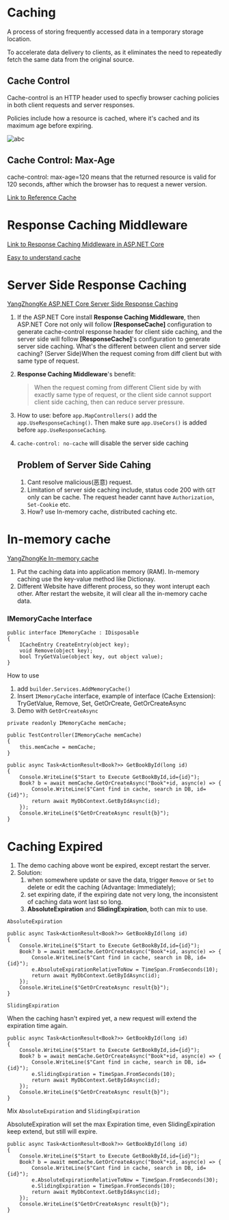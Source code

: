 # Caching

A process of storing frequently accessed data in a temporary storage location.

To accelerate data delivery to clients, as it eliminates the need to repeatedly fetch the same data from the original source.

## Cache Control

Cache-control is an HTTP header used to specfiy browser caching policies in both client requests and server responses. 

Policies include how a resource is cached, where it's cached and its maximum age before expiring.

![abc](https://www.imperva.com/learn/wp-content/uploads/sites/13/2019/01/response-headers.jpg.webp)

## Cache Control: Max-Age

cache-control: max-age=120 means that the returned resource is valid for 120 seconds, afther which the browser has to request a newer version.


[Link to Reference Cache](https://www.imperva.com/learn/performance/cache-control/)


# Response Caching Middleware 
[Link to Response Caching Middleware in ASP.NET Core](https://learn.microsoft.com/en-us/aspnet/core/performance/caching/middleware?view=aspnetcore-8.0&tabs=aspnetcore2x)

[Easy to understand cache](https://medium.com/simform-engineering/caching-in-net-core-7c759a5bc3c6)

# Server Side Response Caching
[YangZhongKe ASP.NET Core Server Side Response Caching](https://www.bilibili.com/video/BV1pK41137He?p=121&vd_source=0db8da3630570b65a3001fb44134ff14)

1. If the ASP.NET Core install **Response Caching Middleware**, then ASP.NET Core not only will follow **[ResponseCache]** configuration to generate cache-control response header for client side caching, and the server side will follow **[ResponseCache]**'s configuration to generate server side caching. What's the different between client and server side caching? (Server Side)When the request coming from diff client but with same type of request.

2. **Response Caching Middleware**'s benefit: 
   > When the request coming from different Client side by with exactly same type of request, or the client side cannot support client side caching, then can reduce server pressure.

3. How to use: before `app.MapControllers()` add the `app.UseResponseCaching()`. Then make sure `app.UseCors()` is added before `app.UseResponseCaching`.

4. `cache-control: no-cache` will disable the server side caching

    ## Problem of Server Side Cahing
    1. Cant resolve malicious(恶意) request.
    2. Limitation of server side caching include, status code 200 with `GET` only can be cache. The request header cannt have `Authorization`, `Set-Cookie` etc.
    3. How? use In-memory cache, distributed caching etc.


# In-memory cache
[YangZhongKe In-memory cache](https://www.youtube.com/watch?v=Drf-InwDxWA&list=PL9sJKk6XPMxehYCui7OysUV6trlBbJ4T_&index=122&ab_channel=%E6%9D%A8%E4%B8%AD%E7%A7%91)

1. Put the caching data into application memory (RAM). In-memory caching use the key-value method like Dictionay.
2. Different Website have different process, so they wont interupt each other. After restart the website, it will clear all the in-memory cache data.

### IMemoryCache Interface
```
public interface IMemoryCache : IDisposable
{
    ICacheEntry CreateEntry(object key);
    void Remove(object key);
    bool TryGetValue(object key, out object value);
}
```

How to use
1. add `builder.Services.AddMemoryCache()`
2. Insert `IMemoryCache` interface, example of interface (Cache Extension): TryGetValue, Remove, Set, GetOrCreate, GetOrCreateAsync
3. Demo with `GetOrCreateAsync`
```
private readonly IMemoryCache memCache;

public TestController(IMemoryCache memCache)
{
    this.memCache = memCache;
}

public async Task<ActionResult<Book?>> GetBookById(long id)
{
    Console.WriteLine($"Start to Execute GetBookById,id={id}");
    Book? b = await memCache.GetOrCreateAsync("Book"+id, async(e) => {
        Console.WriteLine($"Cant find in cache, search in DB, id={id}");
        return await MyDbContext.GetByIdAsync(id);
    });
    Console.WriteLine($"GetOrCreateAsync result{b}");
}
``` 

# Caching Expired
1. The demo caching above wont be expired, except restart the server.
2. Solution: 
   1. when somewhere update or save the data, trigger `Remove` or `Set` to delete or edit the caching (Advantage: Immediately); 
   2. set expiring date, if the expiring date not very long, the inconsistent of caching data wont last so long.
   3. **AbsoluteExpiration** and **SlidingExpiration**, both can mix to use.

`AbsoluteExpiration`
```
public async Task<ActionResult<Book?>> GetBookById(long id)
{
    Console.WriteLine($"Start to Execute GetBookById,id={id}");
    Book? b = await memCache.GetOrCreateAsync("Book"+id, async(e) => {
        Console.WriteLine($"Cant find in cache, search in DB, id={id}");
        e.AbsoluteExpirationRelativeToNow = TimeSpan.FromSeconds(10);
        return await MyDbContext.GetByIdAsync(id);
    });
    Console.WriteLine($"GetOrCreateAsync result{b}");
}
``` 


`SlidingExpiration`

When the caching hasn't expired yet, a new request will extend the expiration time again.
```
public async Task<ActionResult<Book?>> GetBookById(long id)
{
    Console.WriteLine($"Start to Execute GetBookById,id={id}");
    Book? b = await memCache.GetOrCreateAsync("Book"+id, async(e) => {
        Console.WriteLine($"Cant find in cache, search in DB, id={id}");
        e.SlidingExpiration = TimeSpan.FromSeconds(10);
        return await MyDbContext.GetByIdAsync(id);
    });
    Console.WriteLine($"GetOrCreateAsync result{b}");
}
``` 

Mix `AbsoluteExpiration` and `SlidingExpiration`

AbsoluteExpiration will set the max Expiration time, even SlidingExpiration keep extend, but still will expire.
```
public async Task<ActionResult<Book?>> GetBookById(long id)
{
    Console.WriteLine($"Start to Execute GetBookById,id={id}");
    Book? b = await memCache.GetOrCreateAsync("Book"+id, async(e) => {
        Console.WriteLine($"Cant find in cache, search in DB, id={id}");
        e.AbsoluteExpirationRelativeToNow = TimeSpan.FromSeconds(30);
        e.SlidingExpiration = TimeSpan.FromSeconds(10);
        return await MyDbContext.GetByIdAsync(id);
    });
    Console.WriteLine($"GetOrCreateAsync result{b}");
}
``` 